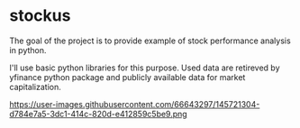 # stockus
The goal of the project is to provide example of stock performance analysis in python.

I'll use basic python libraries for this purpose. Used data are retireved by yfinance python package and publicly available data for market capitalization.

https://user-images.githubusercontent.com/66643297/145721304-d784e7a5-3dc1-414c-820d-e412859c5be9.png
